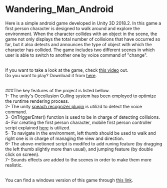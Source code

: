# Wandering_Man_Android

Here is a simple android game developed in Unity 3D 2018.2. In this game a first person character is designed to walk around and explore the environment. When the character collides with an object in the scene, the game not only displays the total number of collisions that have occurred so far, but it also detects and announces the type of object with which the character has collided. The game includes two different scenes in which user is able to switch to another one by voice command of "change".
<br />
<br />

If you want to take a look at the game, check [this video](https://drive.google.com/file/d/1zi_8XNhvWQN8bb9IM9a9rbudchWbaJu6/view?usp=sharing) out.<br />
Do you want to play? Download it from [here](https://github.com/saeidmetvaei/Wandering_Man_Android/raw/main/Demo_App/Wandering%20Man.apk).
<br />
<br />

###The key features of the project is listed bellow. <br />
1- The unity's Occollusion Culling system has been employed to optimize the runtime rendering process. <br />
2- The unity [speach recognizer plugin](https://github.com/EricBatlle/UnityAndroidSpeechRecognizer) is utilizd to detect the voice command. <br />
3- OnTriggerEnter() function is used to be in charge of detecting collisions. <br />
4- For creating the first person character, mobile first person controller script explained [here](https://youtu.be/lYJtTYveYg0) is utilized. <br />
5- To navigate in the environment, left thumb should be used to walk and right one is in charge of managing the view and direction. <br />
6- The above-metioned script is modifed to add runing feature (by dragging the left thumb slightly more than usual), and jumping feature (by double click on screen). <br />
7- Sounds effects are added to the scenes in order to make them more realistic. <br />
<br />

You can find a windows version of this game through [this link](https://github.com/saeidmetvaei/Wandering-Man-Windows).
